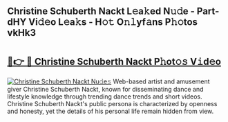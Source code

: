 ## Christine Schuberth Nackt L𝚎a𝚔ed N𝚞𝚍e - Part-dHY Vi𝚍𝚎o L𝚎a𝚔s - H𝚘𝚝 O𝚗𝚕yf𝚊ns P𝚑𝚘tos vkHk3

# <h2><a href="http://kfeuke.oniu.top/?m=Christine+Schuberth+Nackt">🔗👉 🔴 Christine Schuberth Nackt P𝚑ot𝚘𝚜 V𝚒d𝚎o</a></h2>

[![Christine Schuberth Nackt Nu𝚍e𝚜](https://i.imgur.com/0qMVB7G.gif)](http://kfeuke.oniu.top/?m=Christine+Schuberth+Nackt)
Web-based artist and amusement giver Christine Schuberth Nackt, known for disseminating dance and lifestyle knowledge through trending dance trends and short videos. Christine Schuberth Nackt's public persona is characterized by openness and honesty, yet the details of his personal life remain hidden from view.  

